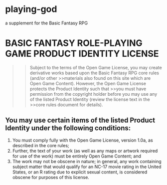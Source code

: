 # playing-god
a supplement for the Basic Fantasy RPG

# **BASIC FANTASY ROLE-PLAYING GAME PRODUCT IDENTITY LICENSE**
>>Subject to the terms of the Open Game License, you may create derivative works based upon the Basic Fantasy RPG core rules (and/or other >>materials also found on this site which are Open Game Content). However, the Open Game License protects the Product Identity such that >>you must have permission from the copyright holder before you may use any of the listed Product Identity (review the license text in the >>core rules document for details).

## You may use certain items of the listed Product Identity under the following conditions:
1. You must comply fully with the Open Game License, version 1.0a, as described in the core rules;
2. Further, the text of your work (as well as any maps or artwork required for use of the work) must be entirely Open Game Content; and
3. The work may not be obscene in nature; in general, any work containing subject matter that would qualify for an NC-17 movie rating in the United States, or an R rating due to explicit sexual content, is considered obscene for purposes of this license.
